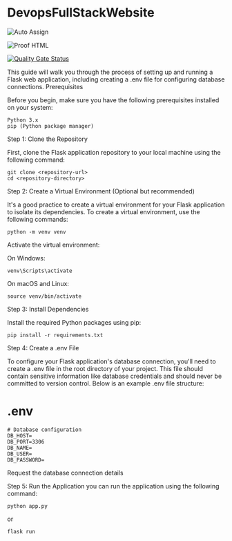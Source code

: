 # DevopsFullStackWebsite
![Auto Assign](https://github.com/african-devopsfullstack/demo-repository/actions/workflows/auto-assign.yml/badge.svg)

![Proof HTML](https://github.com/african-devopsfullstack/demo-repository/actions/workflows/proof-html.yml/badge.svg)

[![Quality Gate Status](http://216.80.104.71:9005/api/project_badges/measure?project=devopsfullstack-site&metric=alert_status&token=sqb_849d5cff9b2b1b822bc8a260c6a3849b31a7f532)](http://216.80.104.71:9005/dashboard?id=devopsfullstack-site)

This guide will walk you through the process of setting up and running a Flask web application, including creating a .env file for configuring database connections.
Prerequisites

Before you begin, make sure you have the following prerequisites installed on your system:

    Python 3.x
    pip (Python package manager)

Step 1: Clone the Repository

First, clone the Flask application repository to your local machine using the following command:

    git clone <repository-url>
    cd <repository-directory>

Step 2: Create a Virtual Environment (Optional but recommended)

It's a good practice to create a virtual environment for your Flask application to isolate its dependencies. To create a virtual environment, use the following commands:



    python -m venv venv

Activate the virtual environment:

On Windows:


    venv\Scripts\activate

On macOS and Linux:

    source venv/bin/activate

Step 3: Install Dependencies

Install the required Python packages using pip:


    pip install -r requirements.txt

Step 4: Create a .env File

To configure your Flask application's database connection, you'll need to create a .env file in the root directory of your project. This file should contain sensitive information like database credentials and should never be committed to version control. Below is an example .env file structure:

# .env
```
# Database configuration
DB_HOST=
DB_PORT=3306
DB_NAME=
DB_USER=
DB_PASSWORD=
```
Request the database connection details

Step 5: Run the Application
you can run the application using the following command:

    python app.py

or

    flask run

